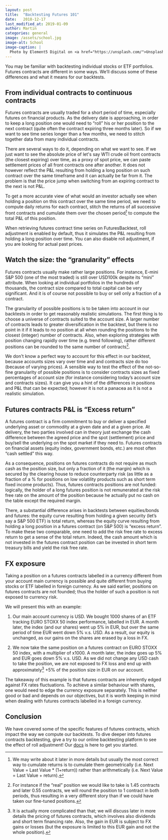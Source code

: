 ```yaml
---
layout: post
title:  "Backtesting Futures 101"
date:   2018-12-17
last_modified_at: 2019-01-09
author: Martin
categories: general
image: /assets/school.jpg
image-alt: School 
image-caption: |
  Photo by Element5 Digital on <a href="https://unsplash.com/">Unsplash.com</a>
---
```


You may be familiar with backtesting individual stocks or ETF portfolios. Futures contracts are different in some ways. We’ll discuss some of these differences and what it means for our backtests.
<!--more-->

## From individual contracts to continuous contracts

Futures contracts are usually traded for a short period of time, especially futures on financial products. As the delivery date is approaching, in order to keep a long position one would need to “roll” his or her position to the next contract (quite often the contract expiring three months later). So if we want to see time series longer than a few months, we need to stitch together data from many individual contracts.

There are several ways to do it, depending on what we want to see. If we just want to see the absolute price of let's say WTI crude oil front contracts (the closest expiring) over time, as a proxy of spot price, we can paste settlement prices of all front contracts one after another. It does not however reflect the P&L resulting from holding a long position on such contract over the same timeframe and it can actually be far from it. The problem is that the price jump when switching from an expiring contract to the next is not P&L.

To get a more accurate view of what would an investor actually see when holding a position on this contract over the same time period, we need to compute daily returns for each contract, stitch the returns of all successive front contracts and cumulate them over the chosen period[^1] to compute the total P&L of this position.

When retrieving futures contract time series on FuturesBacktest, roll adjustment is enabled by default, thus it simulates the P&L resulting from holding a long position over time. You can also disable roll adjustment, if you are looking for actual past prices.  

[^1]: We may write about it later in more details but usually the most correct way to cumulate returns is to cumulate them geometrically (i.e. Next Value = Last Value * (1+return)) rather than arithmetically (i.e. Next Value = Last Value + return).

## Watch the size: the “granularity” effects

Futures contracts usually make rather large positions. For instance, E-mini S&P 500 (one of the most traded) is still over USD100k despite its “mini” attribute. When looking at individual portfolios in the hundreds of thousands, the contract size compared to total capital can be very significant. And it is of course not possible to buy or sell only a fraction of a contract.

The granularity of possible positions is to be taken into account in our backtests in order to get reasonably realistic simulations. The first thing is to choose a universe of contracts suited to the account size. A larger number of contracts leads to greater diversification in the backtest, but there is no point in it if it leads to no position at all when rounding the positions to the closest (integer) number of contracts. Also, when exploring strategies with position changing rapidly over time (e.g. trend following), rather different positions can be rounded to the same number of contracts[^2].

[^2]: For instance if the “real” position we would like to take is 1.45 contracts and later 0.55 contracts, we will round the position to 1 contract in both periods, thus resulting in a very different story than if we could have taken our fine-tuned positions.

We don't know a perfect way to account for this effect in our backtest, because accounts sizes vary over time and and contracts size do too (because of varying prices). A sensible way to test the effect of the not-so-fine granularity of possible positions is to consider contracts sizes as fixed percentages of account size (for instance considering today’s account size and contracts sizes). It can give you a hint of the differences in positions and P&L that can be expected; however it is not a panacea as it is not a realistic simulation.

## Futures contracts P&L is “Excess return”

A futures contract is a firm commitment to buy or deliver a specified underlying asset or commodity at a given date and at a given price. At delivery, the two parties involved can in theory just exchange the cash difference between the agreed price and the spot (settlement) price and buy/sell the underlying on the spot market if they need to. Futures contracts on financial assets (equity index, government bonds, etc.) are most often “cash settled” this way.

As a consequence, positions on futures contracts do not require as much cash as the position size, but only a fraction of it (the margin) which is secured by the clearing house to reduce counterparty risk (as little as a fraction of a % for positions on low volatility products such as short term fixed income products). Thus, futures contracts positions are not funded: logically, the holder of a long futures position is not remunerated at the risk free rate on the amount of the position because he actually put no cash on the table except the required margin.

There, a substantial difference arises in backtests between equities/bonds and futures: the equity curve resulting from holding a given security (let’s say a S&P 500 ETF) is total return, whereas the equity curve resulting from holding a long position in a futures contract (on S&P 500) is “excess return”. To make these two comparable, one need to add the risk free rate to excess return to get a sense of the total return. Indeed, the cash amount which is not invested in the futures contract position can be invested in short term treasury bills and yield the risk free rate.

## FX exposure

Taking a position on a futures contracts labelled in a currency different from your account main currency is possible and quite different from buying stocks or ETF labelled in foreign currency. As we said earlier, positions on futures contracts are not founded; thus the holder of such a position is not exposed to currency risk.

We will present this with an example:

1. Our main account currency is USD. We bought 1000 shares of an ETF tracking EURO STOXX 50 index performance, labelled in EUR. A month later, the index (and our shares) went up 5% in EUR, but over the same period of time EUR went down 5% v.s. USD. As a result, our equity is unchanged, as our gains on the shares are erased by a loss in FX.

2. We now take the same position on a futures contract on EURO STOXX 50 index, with a multiplier of x1000. A month later, the index goes up 5% and EUR goes down 5% v.s. USD. As we did not change any USD cash to take the position, we are not exposed to FX loss and end up with approximately[^3] +5% of the position size in EUR on our account.

[^3]: It is actually more complicated than that; we will discuss later in more details the pricing of futures contracts, which involves also dividends and short term financing rate. Also, the gain in EUR is subject to FX gains or losses (but the exposure is limited to this EUR gain and not the whole position).

The takeaway of this example is that futures contracts are inherently edged against FX rates fluctuations. To achieve a similar behaviour with shares, one would need to edge the currency exposure separately. This is neither good or bad and depends on our objectives, but it is worth keeping in mind when dealing with futures contracts labelled in a foreign currency.

## Conclusion

We have covered some of the specific features of futures contracts, which impact the way we compute our backtests. To dive deeper into futures contracts backtesting, give a try to our online backtesting platform to see the effect of roll adjustment! Our [docs](/docs/) is here to get you started.